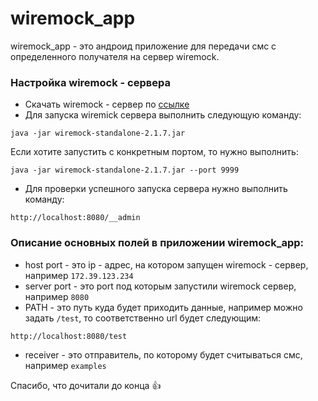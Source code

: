 # wiremock_app
wiremock_app - это андроид приложение для передачи смс с определенного получателя  на сервер wiremock.

### Настройка wiremock - сервера
* Скачать wiremock - сервер по [ссылке](http://repo1.maven.org/maven2/com/github/tomakehurst/wiremock-standalone/2.1.7/wiremock-standalone-2.1.7.jar)
* Для запуска wiremick сервера выполнить следующую команду:
```
java -jar wiremock-standalone-2.1.7.jar
```
Если хотите запустить с конкретным портом, то нужно выполнить:
```
java -jar wiremock-standalone-2.1.7.jar --port 9999
```
* Для проверки успешного запуска сервера нужно выполнить команду: 
```
http://localhost:8080/__admin
```

### Описание основных полей в приложении wiremock_app:

* host port - это ip - адрес, на котором запущен wiremock - сервер, например  ```172.39.123.234```
* server port - это port под которым запустили wiremock сервер, например ```8080```
* PATH - это путь куда будет приходить данные, например можно задать ```/test```, то соответственно  url будет следующим:
```
http://localhost:8080/test
```
* receiver - это отправитель, по которому будет считываться смс, например ```examples```

Спасибо, что дочитали до конца :+1:
